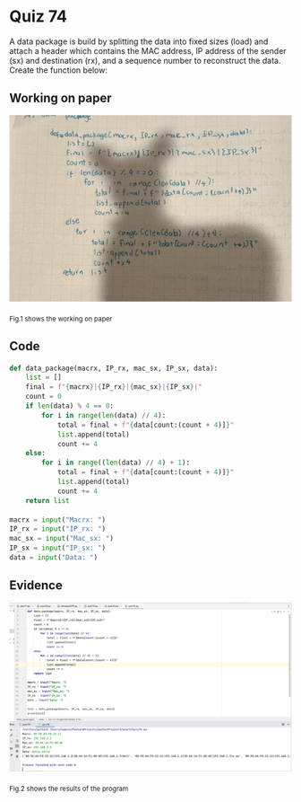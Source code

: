 # Quiz 74

A data package is build by splitting the data into fixed sizes (load) and attach a header which contains the MAC address, IP address of the sender (sx) and destination (rx), and a sequence number to reconstruct the data. Create the function below:


## Working on paper

![](https://github.com/loogmaii/year_2/blob/main/quizzes/images/IMG_9478.jpg)

<sub>Fig.1 shows the working on paper


## Code

```py
def data_package(macrx, IP_rx, mac_sx, IP_sx, data):
    list = []
    final = f"{macrx}|{IP_rx}|{mac_sx}|{IP_sx}|"
    count = 0
    if len(data) % 4 == 0:
        for i in range(len(data) // 4):
            total = final + f"{data[count:(count + 4)]}"
            list.append(total)
            count += 4
    else:
        for i in range((len(data) // 4) + 1):
            total = final + f"{data[count:(count + 4)]}"
            list.append(total)
            count += 4
    return list

macrx = input("Macrx: ")
IP_rx = input("IP_rx: ")
mac_sx = input("Mac_sx: ")
IP_sx = input("IP_sx: ")
data = input("Data: ")
```

## Evidence

![](https://github.com/loogmaii/year_2/blob/main/quizzes/images/Screenshot%202566-09-13%20at%2000.56.09.png)

<sub>Fig.2 shows the results of the program
